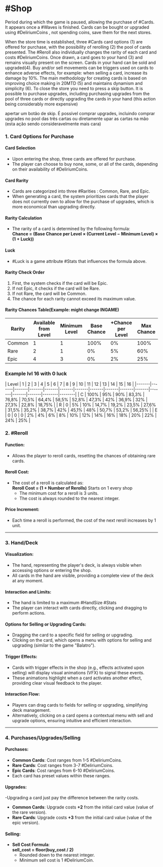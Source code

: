 # #Shop 

Period during which the game is paused, allowing the purchase of #Cards. It appears once a #Waves is finished. Cards can be bought or upgraded using #DeliriumCoins , not spending coins, save them for the next stores.


When the store time is established, three #Cards card options (1) are offered for purchase, with the possibility of rerolling (2) the pool of cards presented. The #Reroll  also individually changes the rarity of each card and costs #DeliriumCoins. Once drawn, a card goes to your hand (3) and remains visually present on the screen. Cards in your hand can be sold and upgraded(4). Buy and/or sell movements can be triggers used on cards to enhance adverse effects, for example: when selling a card, increase its damage by 10%. The main methodology for creating cards is based on improving choice making in 20MTD (5) and maintains dynamism and simplicity (6). To close the store you need to press a skip button. It is possible to purchase upgrades, including purchasing upgrades from the pool of three cards or directly upgrading the cards in your hand (this action being considerably more expensive)

apertar um botão de skip. É possível comprar upgrades, incluindo comprar upgrades no pool das três cartas ou diretamente upar as cartas na mão (esta ação sendo consideravelmente mais cara)

### 1. Card Options for Purchase

#### Card Selection
- Upon entering the shop, three cards are offered for purchase.
- The player can choose to buy none, some, or all of the cards, depending on their availability of #DeliriumCoins.

#### Card Rarity
- Cards are categorized into three #Rarities : Common, Rare, and Epic.
- When generating a card, the system prioritizes cards that the player does not currently own to allow for the purchase of upgrades, which is more economical than upgrading directly.

#### Rarity Calculation
- The rarity of a card is determined by the following formula:  
  **Chance = (Base Chance per Level × (Current Level − Minimum Level) × (1 + Luck))**

#### Luck
- #Luck is a game attribute #Stats that influences the formula above.

#### Rarity Check Order
1. First, the system checks if the card will be Epic.
2. If not Epic, it checks if the card will be Rare.
3. If not Rare, the card will be Common.
4. The chance for each rarity cannot exceed its maximum value.

#### Rarity Chances Table(Example: might change INGAME)

| Rarity  | Available from Level | Minimum Level | Base Chance | +Chance per Level | Max Chance |
|---------|-----------------------|---------------|-------------|-------------------|------------|
| Common  | 1                     | 1             | 100%        | 0%                | 100%       |
| Rare    | 2                     | 1             | 0%          | 5%                | 60%        |
| Epic    | 4                     | 3             | 0%          | 2%                | 25%        |
### Example lvl 16 with 0 luck

| Level | 1    | 2    | 3    | 4     | 5     | 6     | 7     | 8     | 9     | 10    | 11    | 12    | 13    | 14    | 15     | 16     |
|-------|-------|-------|-------|-------|-------|-------|-------|-------|-------|-------|-------|-------|-------|--------|--------|
| C     | 100%  | 95%   | 90%   | 83,3% | 76,8% | 70,5% | 64,4% | 58,5% | 52,8% | 47,3% | 42%   | 36,9% | 32%   | 27,3% | 22,8%  | 18,75% |
| R     | 0     | 5%    | 10%   | 14,7% | 19,2% | 23,5% | 27,6% | 31,5% | 35,2% | 38,7% | 42%   | 45,1% | 48%   | 50,7% | 53,2%  | 56,25% |
| E     | 0     | 0     | 0     | 2%    | 4%    | 6%    | 8%    | 10%   | 12%   | 14%   | 16%   | 18%   | 20%   | 22%   | 24%    | 25%    |


### 2. #Reroll

#### Function:
- Allows the player to reroll cards, resetting the chances of obtaining rare cards.

#### Reroll Cost:
- The cost of a reroll is calculated as:  
  **Reroll Cost = (1 + Number of Rerolls)**  Starts on 1 every shop
  - The minimum cost for a reroll is 3 units.  
  - The cost is always rounded to the nearest integer.

#### Price Increment:
- Each time a reroll is performed, the cost of the next reroll increases by 1 unit.

---

### 3. Hand/Deck

#### Visualization:
- The hand, representing the player's deck, is always visible when accessing options or entering the shop.  
- All cards in the hand are visible, providing a complete view of the deck at any moment.

#### Interaction and Limits:
- The hand is limited to a maximum #HandSize #Stats
- The player can interact with cards directly, clicking and dragging to perform actions.  

#### Options for Selling or Upgrading Cards:
- Dragging the card to a specific field for selling or upgrading.  
- Clicking on the card, which opens a menu with options for selling and upgrading (similar to the game "Balatro").  

#### Trigger Effects:
- Cards with trigger effects in the shop (e.g., effects activated upon selling) will display visual animations (VFX) to signal these events.  
- These animations highlight when a card activates another effect, providing clear visual feedback to the player.

#### Interaction Flow:
- Players can drag cards to fields for selling or upgrading, simplifying deck management.  
- Alternatively, clicking on a card opens a contextual menu with sell and upgrade options, ensuring intuitive and efficient interaction.

---

### 4. Purchases/Upgrades/Selling

#### Purchases:
- **Common Cards**: Cost ranges from 1-5 #DeliriumCoins.  
- **Rare Cards**: Cost ranges from 3-7 #DeliriumCoins.  
- **Epic Cards**: Cost ranges from 6-10 #DeliriumCoins.  
- Each card has preset values within these ranges.

#### Upgrades:
-Upgrading a card just pay the difference between the rarity costs.
- **Common Cards**: Upgrade costs **+2** from the initial card value (value of the rare version).  
- **Rare Cards**: Upgrade costs **+3** from the initial card value (value of the epic version).  

#### Selling:
- **Sell Cost Formula**:  
  **sell_cost = floor(buy_cost / 2)**  
  - Rounded down to the nearest integer.  
  - Minimum sell cost is 1 #DeliriumCoin. 
